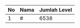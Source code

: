 | No | Nama            | Jumlah Level |
|----|-----------------|--------------|
| 1  | #    |    6538        |

